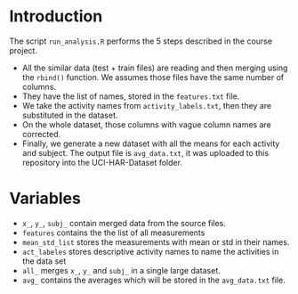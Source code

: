 # Introduction

The script `run_analysis.R` performs the 5 steps described in the course project.

* All the similar data (test + train files) are reading and then merging using the `rbind()` function. We assumes those files have the same number of columns.
* They have the list of names, stored in the `features.txt` file.
* We take the activity names from `activity_labels.txt`, then they are substituted in the dataset.
* On the whole dataset, those columns with vague column names are corrected.
* Finally, we generate a new dataset with all the means for each activity and subject. The output file is `avg_data.txt`, it was uploaded to this repository into the UCI-HAR-Dataset folder.

# Variables

* `x_`, `y_`,  `subj_` contain merged data from the source files.
* `features` contains the the list of all measurements
* `mean_std_list` stores the measurements with mean or std in their names.
* `act_labeles` stores descriptive activity names to name the activities in the data set 
* `all_` merges `x_`, `y_` and `subj_` in a single large dataset.
* `avg_` contains the averages which will be stored in the `avg_data.txt` file. 
